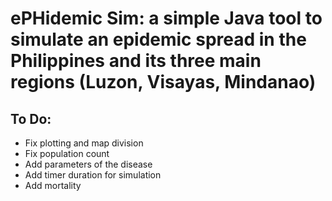 # ePHidemic Sim: a simple Java tool to simulate an epidemic spread in the Philippines and its three main regions (Luzon, Visayas, Mindanao)


## To Do:
- Fix plotting and map division
- Fix population count
- Add parameters of the disease
- Add timer duration for simulation
- Add mortality
 
